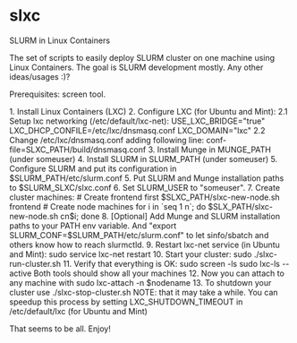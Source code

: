 slxc
====

SLURM in Linux Containers

The set of scripts to easily deploy SLURM cluster on one machine using Linux Containers.
The goal is SLURM development mostly. Any other ideas/usages :)?

Prerequisites: screen tool.
<p>
1. Install Linux Containers (LXC)
2. Configure LXC (for Ubuntu and Mint):
2.1 Setup lxc networking (/etc/default/lxc-net):
    USE_LXC_BRIDGE="true"
    LXC_DHCP_CONFILE=/etc/lxc/dnsmasq.conf
    LXC_DOMAIN="lxc"
2.2 Change /etc/lxc/dnsmasq.conf adding following line:
    conf-file=SLXC_PATH/build/dnsmasq.conf
3. Install Munge in MUNGE_PATH (under someuser)
4. Install SLURM in SLURM_PATH (under someuser)
5. Configure SLURM and put its configuration in $SLURM_PATH/etc/slurm.conf
5. Put SLURM and Munge installation paths to $SLURM_SLXC/slxc.conf
6. Set SLURM_USER to "someuser".
7. Create cluster machines:
    # Create frontend first
    $SLXC_PATH/slxc-new-node.sh frontend
    # Create node machines
    for i in `seq 1 n`; do $SLX_PATH/slxc-new-node.sh cn$i; done
8. [Optional] Add Munge and SLURM installation paths to your PATH env variable.
    And "export SLURM_CONF=$SLURM_PATH/etc/slurm.conf" to let sinfo/sbatch
    and others know how to reach slurmctld.
9. Restart lxc-net service (in Ubuntu and Mint):
    sudo service lxc-net restart
10. Start your cluster:
    sudo ./slxc-run-cluster.sh
11. Verify that everything is OK:
    sudo screen -ls
    sudo lxc-ls --active
    Both tools should show all your machines
12. Now you can attach to any machine with
    sudo lxc-attach -n $nodename
13. To shutdown your cluster use
    ./slxc-stop-cluster.sh
    NOTE: that it may take a while. You can speedup this process by setting
	LXC_SHUTDOWN_TIMEOUT in /etc/default/lxc (for Ubuntu and Mint)
</p>
That seems to be all. Enjoy!